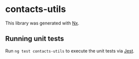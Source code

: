 # contacts-utils

This library was generated with [Nx](https://nx.dev).

## Running unit tests

Run `ng test contacts-utils` to execute the unit tests via [Jest](https://jestjs.io).
